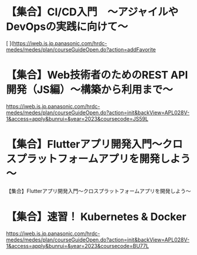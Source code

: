 # 【集合】CI/CD入門　～アジャイルやDevOpsの実践に向けて～

[
  ](https://iweb.is.jp.panasonic.com/hrdc-medes/medes/plan/courseGuideOpen.do?action=addFavorite

# 【集合】Web技術者のためのREST API開発（JS編）～構築から利用まで～

[
  ](https://iweb.is.jp.panasonic.com/hrdc-medes/medes/plan/courseGuideOpen.do?action=addFavorite)

https://iweb.is.jp.panasonic.com/hrdc-medes/medes/plan/courseGuideOpen.do?action=init&backView=APL028V-1&access=apply&bunrui=&year=2023&coursecode=JS59L



# 【集合】Flutterアプリ開発入門～クロスプラットフォームアプリを開発しよう～

[
  ](https://iweb.is.jp.panasonic.com/hrdc-medes/medes/plan/courseGuideOpen.do?action=addFavorite)【集合】Flutterアプリ開発入門～クロスプラットフォームアプリを開発しよう～

[
  ](https://iweb.is.jp.panasonic.com/hrdc-medes/medes/plan/courseGuideOpen.do?action=addFavorite)

# 【集合】速習！ Kubernetes & Docker

https://iweb.is.jp.panasonic.com/hrdc-medes/medes/plan/courseGuideOpen.do?action=init&backView=APL028V-1&access=apply&bunrui=&year=2023&coursecode=BU77L